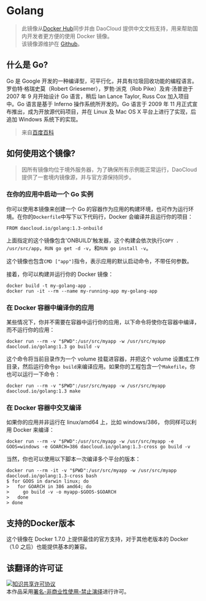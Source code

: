 # Golang
> 此镜像从[Docker Hub](https://registry.hub.docker.com/_/golang/)同步并由 DaoCloud 提供中文文档支持，用来帮助国内开发者更方便的使用 Docker 镜像。	
> 该镜像源维护在 [Github](https://github.com/docker-library/official-images/blob/master/library/golang)。

## 什么是 Go?

Go 是 Google 开发的一种编译型，可平行化，并具有垃圾回收功能的编程语言。罗伯特·格瑞史莫（Robert Griesemer），罗勃·派克（Rob Pike）及肯·汤普逊于 2007 年 9 月开始设计 Go 语言，稍后 Ian Lance Taylor, Russ Cox 加入项目中。Go 语言是基于 Inferno 操作系统所开发的。Go 语言于 2009 年 11 月正式宣布推出，成为开放源代码项目，并在 Linux 及 Mac OS X 平台上进行了实现，后追加 Windows 系统下的实现。

> 来自[百度百科](http://baike.baidu.com/view/9257526.htm)

## 如何使用这个镜像?

> 因所有镜像均位于境外服务器，为了确保所有示例能正常运行，DaoCloud 提供了一套境内镜像源，并与官方源保持同步。

### 在你的应用中启动一个 Go 实例

你可以使用本镜像来创建一个 Go 的容器作为应用的构建环境，也可作为运行环境。在你的`Dockerfile`中写下以下代码行，Docker 会编译并且运行你的项目：

```
FROM daocloud.io/golang:1.3-onbuild
```

上面指定的这个镜像包含'ONBUILD'触发器，这个构建会依次执行`COPY . /usr/src/app`，`RUN go get -d -v`，和`RUN go install -v`。

这个镜像也包含`CMD ["app"]`指令，表示应用的默认启动命令，不带任何参数。

接着，你可以构建并运行你的 Docker 镜像：

```
docker build -t my-golang-app .
docker run -it --rm --name my-running-app my-golang-app
```

### 在 Docker 容器中编译你的应用

某些情况下，你并不需要在容器中运行你的应用，以下命令将使你在容器中编译，而不运行你的应用：

```
docker run --rm -v "$PWD":/usr/src/myapp -w /usr/src/myapp daocloud.io/golang:1.3 go build -v
```

这个命令将当前目录作为一个 volume 挂载进容器，并把这个 volume 设置成工作目录，然后运行命令`go build`来编译应用。如果你的工程包含一个`Makefile`，你也可以运行一下命令：

```
docker run --rm -v "$PWD":/usr/src/myapp -w /usr/src/myapp daocloud.io/golang:1.3 make
```

### 在 Docker 容器中交叉编译

如果你的应用并非运行在 linux/amd64 上，比如 windows/386， 你同样可以利用 Docker 来编译：

```
docker run --rm -v "$PWD":/usr/src/myapp -w /usr/src/myapp -e GOOS=windows -e GOARCH=386 daocloud.io/golang:1.3-cross go build -v
```

当然，你也可以使用以下脚本一次编译多个平台的版本：

```
docker run --rm -it -v "$PWD":/usr/src/myapp -w /usr/src/myapp daocloud.io/golang:1.3-cross bash
$ for GOOS in darwin linux; do
>   for GOARCH in 386 amd64; do
>     go build -v -o myapp-$GOOS-$GOARCH
>   done
> done
```

## 支持的Docker版本

这个镜像在 Docker 1.7.0 上提供最佳的官方支持，对于其他老版本的 Docker（1.0 之后）也能提供基本的兼容。

## 该翻译的许可证

<a rel="license" href="http://creativecommons.org/licenses/by-nc-nd/4.0/"><img alt="知识共享许可协议" style="border-width:0" src="https://i.creativecommons.org/l/by-nc-nd/4.0/80x15.png" /></a><br />本作品采用<a rel="license" href="http://creativecommons.org/licenses/by-nc-nd/4.0/">署名-非商业性使用-禁止演绎</a>进行许可。
